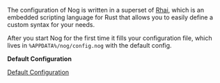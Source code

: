 The configuration of Nog is written in a superset of [Rhai](https://github.com/jonathandturner/rhai), which is an embedded scripting language for Rust that allows you to easily define a custom syntax for your needs.

After you start Nog for the first time it fills your configuration file, which lives in `%APPDATA%/nog/config.nog` with the default config.

**Default Configuration**

[Default Configuration](../_media/default_config.nog ':include')